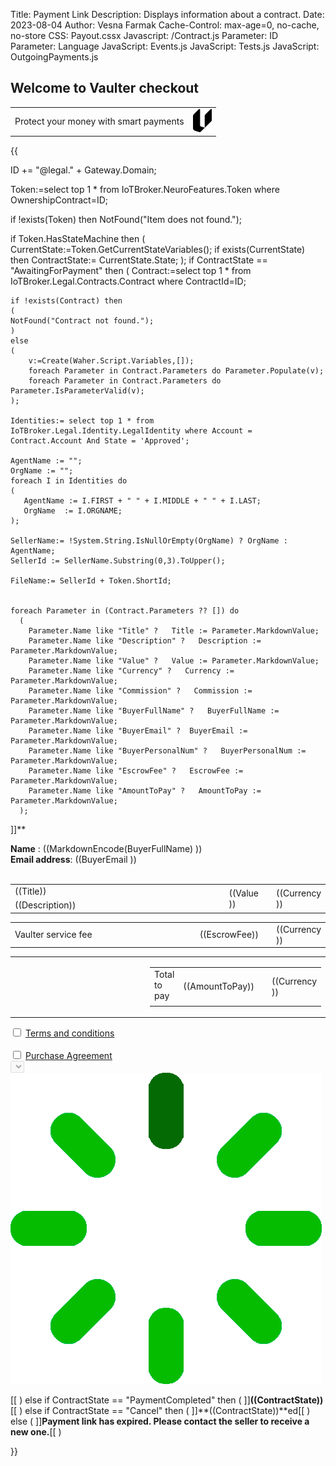 ﻿Title: Payment Link
Description: Displays information about a contract.
Date: 2023-08-04
Author: Vesna Farmak
Cache-Control: max-age=0, no-cache, no-store
CSS: Payout.cssx
Javascript: /Contract.js
Parameter: ID
Parameter: Language
JavaScript: Events.js
JavaScript: Tests.js
JavaScript: OutgoingPayments.js


<title>Document</title></head>
<main class="border-radius"  >
<b><h2>Welcome to Vaulter checkout</h2></b>

<table style="width:100%">
<tr>
<td>
Protect your money with smart payments 
</td>
<td rowspan="2"><img style="width:30px;" src="vaulterlogo.svg" alt="Vaulter"/> </td>
<tr>

</tr>
</tr></table>

{{

ID += "@legal." + Gateway.Domain; 

Token:=select top 1 * from IoTBroker.NeuroFeatures.Token where OwnershipContract=ID;

if !exists(Token) then 
	NotFound("Item does not found.");

if Token.HasStateMachine then
(
	CurrentState:=Token.GetCurrentStateVariables();
	if exists(CurrentState) then
		ContractState:= CurrentState.State;
);
if ContractState == "AwaitingForPayment" then 
(
   Contract:=select top 1 * from IoTBroker.Legal.Contracts.Contract where ContractId=ID;
   
    if !exists(Contract) then
    (
	NotFound("Contract not found.");
    )
    else
    (
	    v:=Create(Waher.Script.Variables,[]);
	    foreach Parameter in Contract.Parameters do Parameter.Populate(v);
	    foreach Parameter in Contract.Parameters do Parameter.IsParameterValid(v);
    );

    Identities:= select top 1 * from IoTBroker.Legal.Identity.LegalIdentity where Account = Contract.Account And State = 'Approved';

    AgentName := "";
    OrgName := "";
    foreach I in Identities do
    (
       AgentName := I.FIRST + " " + I.MIDDLE + " " + I.LAST;
       OrgName  := I.ORGNAME;
    );

    SellerName:= !System.String.IsNullOrEmpty(OrgName) ? OrgName : AgentName;
    SellerId := SellerName.Substring(0,3).ToUpper(); 

    FileName:= SellerId + Token.ShortId;


    foreach Parameter in (Contract.Parameters ?? []) do 
      (
        Parameter.Name like "Title" ?   Title := Parameter.MarkdownValue;
        Parameter.Name like "Description" ?   Description := Parameter.MarkdownValue;
        Parameter.Name like "Value" ?   Value := Parameter.MarkdownValue;
        Parameter.Name like "Currency" ?   Currency := Parameter.MarkdownValue;
        Parameter.Name like "Commission" ?   Commission := Parameter.MarkdownValue;
        Parameter.Name like "BuyerFullName" ?   BuyerFullName := Parameter.MarkdownValue;
        Parameter.Name like "BuyerEmail" ?  BuyerEmail := Parameter.MarkdownValue;
        Parameter.Name like "BuyerPersonalNum" ?   BuyerPersonalNum := Parameter.MarkdownValue;
        Parameter.Name like "EscrowFee" ?   EscrowFee := Parameter.MarkdownValue;
        Parameter.Name like "AmountToPay" ?   AmountToPay := Parameter.MarkdownValue;
      );

]]**
<input type="hidden" value="((Contract.ContractId))" id="contractId"/>
<input type="hidden" value="((BuyerPersonalNum))" id="personalNumber"/>
<input type="hidden" value="((FileName))" id="fileName"/>


**Name** : ((MarkdownEncode(BuyerFullName) )) <br/>
**Email address**:  ((BuyerEmail ))<br/>
<br/>

<div class="item border-radius">
<table style="vertical-align:middle; height:100%;">
 <tr><td style="width:80%"> ((Title))</td>
 <td class="itemPrice"  rowspan="2" > <div class="price">((Value ))</div> <td>
 <td style="width:10%;" rowspan="2" > ((Currency )) </td>
</tr>
 <tr>
  <td style="width:70%"> ((Description))</td>
 </tr>
</table>
</div>
<div class="spaceItem"></div>


<div class="item border-radius">
     <table style="vertical-align:middle; height:100%;">
      <tr>
        <td style="width:80%">Vaulter service fee</td>
        <td class="itemPrice"  rowspan="2" ><div class="price">((EscrowFee))</div> <td>
        <td style="width:10%;" rowspan="2" > ((Currency )) </td>
      </tr>
</table>
</div>
  
<div class="spaceItem"></div>

<table style="width:100%">
<tr>
  <td style="width:50%"></td>
  <td style="width:50%">
     <div class="total border-radius">
      <table style="vertical-align:middle; height:100%;">
     <tr>
        <td style="width:70%">Total to pay</td>
        <td class="itemPrice"  rowspan="2" ><div class="price">((AmountToPay)) </div> <td>
        <td style="width:10%;" rowspan="2" > ((Currency )) </td>
    </tr>
 <tr>
  <td style="width:70%"> </td>
 </tr>
</table>

</div>
</td>
<tr>
<table>

</div>
<div>
   <input type="checkbox" id="termsAndCondition" name="termsAndCondition" onclick="UserAgree();">
   <label for="termsAndCondition"><a href="https://www.powrs.se/terms-and-conditions-payment-link" target="_blank">Terms and conditions</a></label> 
</div><br/>
<div>
   <input type="checkbox" id="purchaseAgreement" name="purchaseAgreement" onclick="UserAgree();">
   <label for="purchaseAgreement"><a href="#" onclick="generatePDF();event.preventDefault();" >Purchase Agreement</a></label> 
</div>

<div class="spaceItem"></div>

<select title="serviceProvidersSelect" name="serviceProvidersSelect" id="serviceProvidersSelect" class="border-radius" disabled>
</select>

<div id="QrCode"></div>
<div id="spinnerContainer">
  <img src="./spinner.gif" alt="loadingSpinner">
</div>

[[
)
else if ContractState == "PaymentCompleted" then 
(
]]**((ContractState))**[[
)
else if ContractState == "Cancel" then 
(
]]**((ContractState))**ed[[
)
else 
(
]]**Payment link has expired. Please contact the seller to receive a new one.**[[
)

}}

</main>
